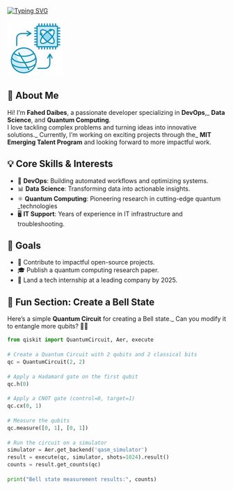 [![Typing SVG](https://readme-typing-svg.demolab.com/?lines=First+line+of+text;Second+line+of+text)](https://git.io/typing-svg)

![Banner](./assets/quantum.png)

## 🚀 About Me  

Hi! I’m **Fahed Daibes**, a passionate developer specializing in **DevOps**,_
**Data Science**, and **Quantum Computing**.  
I love tackling complex problems and turning ideas into innovative solutions._
Currently, I’m working on exciting projects through the_
 **MIT Emerging Talent Program** and looking forward to more impactful work.

## 💡 Core Skills & Interests

- 🔧 **DevOps**: Building automated workflows and optimizing systems.  
- 📊 **Data Science**: Transforming data into actionable insights.  
- ⚛️ **Quantum Computing**: Pioneering research in cutting-edge quantum _technologies
- 🖥️ **IT Support**: Years of experience in IT infrastructure and troubleshooting.

## 🎯 Goals

- 🌱 Contribute to impactful open-source projects.  
- 🎓 Publish a quantum computing research paper.  
- 💼 Land a tech internship at a leading company by 2025.  

## 🔗 Fun Section: Create a Bell State  

Here’s a simple **Quantum Circuit** for creating a Bell state._
Can you modify it to entangle more qubits? 🧑‍💻

```python
from qiskit import QuantumCircuit, Aer, execute

# Create a Quantum Circuit with 2 qubits and 2 classical bits
qc = QuantumCircuit(2, 2)

# Apply a Hadamard gate on the first qubit
qc.h(0)

# Apply a CNOT gate (control=0, target=1)
qc.cx(0, 1)

# Measure the qubits
qc.measure([0, 1], [0, 1])

# Run the circuit on a simulator
simulator = Aer.get_backend('qasm_simulator')
result = execute(qc, simulator, shots=1024).result()
counts = result.get_counts(qc)

print("Bell state measurement results:", counts)
